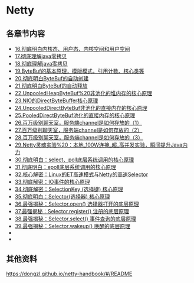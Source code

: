 # Netty



## 各章节内容

- [16.彻底明白内核态、用户态、内核空间和用户空间](https://github.com/geekibli/netty/blob/gaolei/note/16.彻底明白内核态、用户态、内核空间和用户空间.md)
- [17.彻底理解java零拷贝](https://github.com/geekibli/netty/blob/gaolei/note/17.彻底明白java零拷贝.md)
- [18.彻底理解java零拷贝](https://github.com/geekibli/netty/blob/gaolei/note/18彻底理解java零拷贝.md)
- [19.ByteBuf的基本原理，模版模式，引用计数、核心类等](https://github.com/geekibli/netty/blob/gaolei/note/19.ByteBuf的基本原理，模版模式，引用计数、核心类等.md)
- [20.彻底明白ByteBuf的自动创建](https://github.com/geekibli/netty/blob/gaolei/note/20.彻底明白ByteBuf的自动创建.md)
- [21.彻底明白ByteBuf的自动释放](https://github.com/geekibli/netty/blob/gaolei/note/21.彻底明白ByteBuf的自动释放.md)
- [22.UnpooledHeapByteBuf%20非池化的堆内存的核心原理](https://github.com/geekibli/netty/blob/gaolei/note/22学习盛宴：UnpooledHeapByteBuf%20非池化的堆内存的核心原理.md)
- [23.NIO的DirectByteBuffer核心原理](https://github.com/geekibli/netty/blob/gaolei/note/23.学习盛宴：NIO的DirectByteBuffer核心原理.md)
- [24.UnpooledDirectByteBuf非池化的直接内存的核心原理](https://github.com/geekibli/netty/blob/gaolei/note/24学习盛宴：UnpooledDirectByteBuf非池化的直接内存的核心原理.md)
- [25.PooledDirectByteBuf池化的直接内存的核心原理](https://github.com/geekibli/netty/blob/gaolei/note/25.PooledDirectByteBuf池化的直接内存的核心原理.md)
- [26.百万级别聊天室，服务端channel是如何存放的（1）](https://github.com/geekibli/netty/blob/gaolei/note/26.百万级别聊天室，服务端channel是如何存放的（1）.md)
- [27.百万级别聊天室，服务端channel是如何存放的（2）](https://github.com/geekibli/netty/blob/gaolei/note/27.百万级别聊天室，服务端channel是如何存放的（2）.md)
- [28.百万级别聊天室，服务端channel是如何存放的（3）](https://github.com/geekibli/netty/blob/gaolei/note/28.百万级别聊天室，服务端channel是如何存放的（3）.md)
- [29.Netty灵魂实验%20：本地_100W连接_超_高并发实验，瞬间提升Java内力](https://github.com/geekibli/netty/blob/gaolei/note/29.Netty灵魂实验%20：本地_100W连接_超_高并发实验，瞬间提升Java内力.md)
- [30.彻底明白：select、poll底层系统调用的核心原理](https://github.com/geekibli/netty/blob/gaolei/note/30.彻底明白：select、poll%20底层系统调用的核心原理.md)
- [31.彻底明白：epoll底层系统调用的核心原理](https://github.com/geekibli/netty/blob/gaolei/note/31.彻底明白：epoll%20底层系统调用的核心原理.md)
- [32.核心解密：Linux的ET高速模式与Netty的高速Selector](https://github.com/geekibli/netty/blob/gaolei/note/32.核心解密：Linux的ET高速模式与Netty的高速Selector.md)
- [33.彻底解密：IO事件的核心原理](https://github.com/geekibli/netty/blob/gaolei/note/33.彻底解密：IO事件的核心原理.md)
- [34.彻底解密：SelectionKey (选择键) 核心原理]()
- [35.彻底明白：Selector(选择器) 核心原理]()
- [36.最强揭秘：Selector.open() 选择器打开的底层原理]()
- [37.最强揭秘：Selector.register() 注册的底层原理]()
- [38.最强揭秘：Selector.select() 事件查询的底层原理]()
- [39.最强揭秘：Selector.wakeup() 唤醒的底层原理]()
- []()
- []()


## 其他资料

https://dongzl.github.io/netty-handbook/#/README